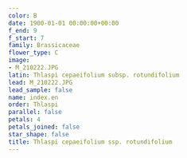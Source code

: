 ```yaml
---
color: B
date: 1900-01-01 00:00:00+00:00
f_end: 9
f_start: 7
family: Brassicaceae
flower_type: C
image:
- M_210222.JPG
latin: Thlaspi cepaeifolium subsp. rotundifolium
lead: M_210222.JPG
lead_sample: false
name: index.en
order: Thlaspi
parallel: false
petals: 4
petals_joined: false
star_shape: false
title: Thlaspi cepaeifolium ssp. rotundifolium
---
```


